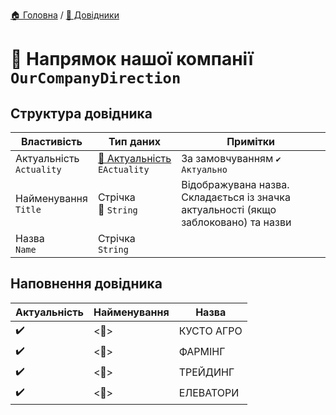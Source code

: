﻿[🏠 Головна](../README.MD) / [📘 Довідники](./README.MD)  

# 📘 Напрямок нашої компанії `OurCompanyDirection`

## Структура довідника
| Властивість | Тип даних | Примітки |
|---|---|---|
| Актуальність </br> `Actuality` | [🎲 Актуальність](../Enums/EActuality.md) </br> `EActuality` | За замовчуванням `✔️ Актуально` |
| Найменування </br> `Title` | Стрічка </br> 🔧 `String` | Відображувана назва. Складається із значка актуальності (якщо заблоковано) та назви  |
| Назва </br> `Name` | Стрічка </br> `String` |  |


## Наповнення довідника
| Актуальність | Найменування | Назва |
|---|---|---|
| ✔️ | <🔧>  | КУСТО АГРО | 
| ✔️ | <🔧>  | ФАРМІНГ | 
| ✔️ | <🔧>  | ТРЕЙДИНГ | 
| ✔️ | <🔧>  | ЕЛЕВАТОРИ | 
